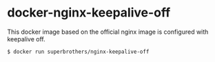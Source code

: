 # docker-nginx-keepalive-off

This docker image based on the official nginx image is configured with keepalive off.

```
$ docker run superbrothers/nginx-keepalive-off
```
